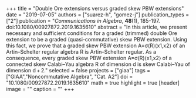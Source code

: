+++
title = "Double Ore extensions versus graded skew PBW extensions"
date = "2019-07-05"
authors = ["suarez-h", "gomez-j"]
publication_types = ["2"]
publication = "*Communications in Algebra*, **48**(1), 185-197. doi:10.1080/00927872.2019.1635610"
abstract = "In this article, we present necessary and sufficient conditions for a graded (trimmed) double Ore extension to be a graded (quasi-commutative) skew PBW extension. Using this fact, we prove that a graded skew PBW extension A=σ(R)⟨x1,x2⟩ of an Artin–Schelter regular algebra R is Artin–Schelter regular. As a consequence, every graded skew PBW extension A=σ(R)⟨x1,x2⟩ of a connected skew Calabi–Yau algebra R of dimension d is skew Calabi–Yau of dimension d + 2."
selected = false
projects = ["giaa"]
tags = ["GIAA","Noncommutative Algebra", "Cat. A2"]
doi = "10.1080/00927872.2019.1635610"
math = true
highlight = true
[header]
image = ""
caption = ""
+++
